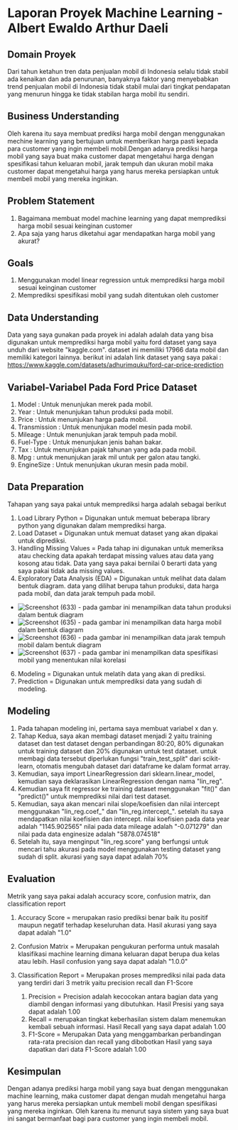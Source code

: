 # Laporan Proyek Machine Learning - Albert Ewaldo Arthur Daeli

## Domain Proyek

Dari tahun ketahun tren data penjualan mobil di Indonesia selalu tidak stabil ada kenaikan dan ada penurunan, 
banyaknya faktor yang menyebabkan trend penjualan mobil di Indonesia tidak stabil mulai dari tingkat 
pendapatan yang menurun hingga ke tidak stabilan harga mobil itu sendiri.

## Business Understanding

Oleh karena itu saya membuat prediksi harga mobil dengan menggunakan mechine learning yang bertujuan 
untuk memberikan harga pasti kepada para customer yang ingin membeli mobil.Dengan adanya prediksi harga mobil yang saya buat 
maka customer dapat mengetahui harga dengan spesifikasi tahun keluaran mobil, jarak tempuh dan ukuran mobil maka customer dapat mengetahui 
harga yang harus mereka persiapkan untuk membeli mobil yang mereka inginkan.

## Problem Statement

1. Bagaimana membuat model machine learning yang dapat memprediksi harga mobil sesuai keinginan customer
2. Apa saja yang harus diketahui agar mendapatkan harga mobil yang akurat?

## Goals

1. Menggunakan model linear regression untuk memprediksi harga mobil sesuai keinginan customer
2. Memprediksi spesifikasi mobil yang sudah ditentukan oleh customer

## Data Understanding

Data yang saya gunakan pada proyek ini adalah adalah data yang bisa digunakan untuk memprediksi harga mobil 
yaitu ford dataset yang saya unduh dari website "kaggle.com". dataset ini memiliki 17966 data mobil dan 
memiliki kategori lainnya. 
berikut ini adalah link dataset yang saya pakai : https://www.kaggle.com/datasets/adhurimquku/ford-car-price-prediction

## Variabel-Variabel Pada Ford Price Dataset

1. Model : Untuk menunjukan merek pada mobil.
2. Year : Untuk menunjukan tahun produksi pada mobil.
3. Price : Untuk menunjukan harga pada mobil.
4. Transmission : Untuk menunjukan model mesin pada mobil.
5. Mileage : Untuk menunjukan jarak tempuh pada mobil.
6. Fuel-Type : Untuk menunjukan jenis bahan bakar.
7. Tax : Untuk menunjukan pajak tahunan yang ada pada mobil.
8. Mpg : untuk menunjukan jarak mil untuk per galon atau tangki.
9. EngineSize : Untuk menunjukan ukuran mesin pada mobil.

## Data Preparation

Tahapan yang saya pakai untuk memprediksi harga adalah sebagai berikut
1. Load Library Python = Digunakan untuk memuat beberapa library python yang digunakan dalam memprediksi harga.
2. Load Dataset = Digunakan untuk memuat dataset yang akan dipakai untuk diprediksi.
3. Handling Missing Values = Pada tahap ini digunakan untuk memeriksa atau checking data apakah terdapat missing values atau data yang kosong atau tidak. Data yang saya pakai bernilai 0 berarti data yang saya pakai tidak ada missing values.
4. Exploratory Data Analysis (EDA) = Digunakan untuk melihat data dalam bentuk diagram. data yang dilihat berupa tahun produksi, data harga pada mobil, dan data jarak tempuh pada mobil.
- ![Screenshot (633)](https://user-images.githubusercontent.com/111255438/190079114-c5a65fdf-4754-480e-b478-3f76a718cff4.png) - pada gambar ini menampilkan data tahun produksi dalam bentuk diagram 
- ![Screenshot (635)](https://user-images.githubusercontent.com/111255438/190080722-3c6bca31-c82c-45a3-b730-50ef587aaab9.png) - pada gambar ini menampilkan data harga mobil dalam bentuk diagram 
- ![Screenshot (636)](https://user-images.githubusercontent.com/111255438/190081881-0dc3f15c-5856-4c8c-a7cf-c7a541c8df22.png) - pada gambar ini menampilkan data jarak tempuh mobil dalam bentuk diagram
- ![Screenshot (637)](https://user-images.githubusercontent.com/111255438/190082258-d7a05a49-6148-4956-9263-403c57349169.png) - pada gambar ini menampilkan data spesifikasi mobil yang menentukan nilai korelasi

6. Modeling = Digunakan untuk melatih data yang akan di prediksi.
7. Prediction = Digunakan untuk memprediksi data yang sudah di modeling.


## Modeling

1. Pada tahapan modeling ini, pertama saya membuat variabel x dan y.
2. Tahap Kedua, saya akan membagi dataset menjadi 2 yaitu training dataset dan test dataset dengan perbandingan 80:20, 
   80% digunakan untuk training dataset dan 20% digunakan untuk test dataset. untuk membagi data tersebut diperlukan fungsi "train_test_split" dari scikit-learn, 
   otomatis mengubah dataset dari dataframe ke dalam format array.
3. Kemudian, saya import LinearRegression dari sklearn.linear_model, kemudian saya deklarasikan LinearRegression dengan nama "lin_reg".
4. Kemudian saya fit regressor ke training dataset menggunakan "fit()" dan "predict()" untuk memprediksi nilai dari test dataset.
5. Kemudian, saya akan mencari nilai slope/koefisien dan nilai intercept menggunakan "lin_reg.coef_" dan "lin_reg.intercept_". setelah itu saya mendapatkan nilai koefisien dan intercept. nilai koefisien pada data year adalah "1145.902565" nilai pada data mileage adalah "-0.071279" dan nilai pada data enginesize adalah "5878.074518"
6. Setelah itu, saya menginput "lin_reg.score" yang berfungsi untuk mencari tahu akurasi pada model menggunakan testing dataset yang sudah di split.
   akurasi yang saya dapat adalah 70%

## Evaluation

Metrik yang saya pakai adalah accuracy score, confusion matrix, dan classification report

1. Accuracy Score = merupakan rasio prediksi benar baik itu positif maupun negatif terhadap keseluruhan data. Hasil akurasi yang saya dapat adalah "1.0"
2. Confusion Matrix = Merupakan pengukuran performa untuk masalah klasifikasi machine learning dimana keluaran dapat berupa dua kelas atau lebih. 
                      Hasil confusion yang saya dapat adalah "1.0.0"
3. Classification Report = Merupakan proses memprediksi nilai pada data yang terdiri dari 3 metrik yaitu precision recall dan F1-Score

   1. Precision = Precision adalah kecocokan antara bagian data yang diambil dengan informasi yang dibutuhkan. Hasil Presisi yang saya dapat adalah 1.00
   2. Recall = merupakan tingkat keberhasilan sistem dalam menemukan kembali sebuah informasi. Hasil Recall yang saya dapat adalah 1.00
   3. F1-Score = Merupakan Data yang menggambarkan perbandingan rata-rata precision dan recall yang dibobotkan Hasil yang saya dapatkan dari data F1-Score adalah                    1.00

## Kesimpulan

Dengan adanya prediksi harga mobil yang saya buat dengan menggunakan machine learning, maka customer dapat dengan mudah mengetahui 
harga yang harus mereka persiapkan untuk membeli mobil dengan spesifikasi yang mereka inginkan. Oleh karena itu menurut saya sistem 
yang saya buat ini sangat bermanfaat bagi para customer yang ingin membeli mobil.



